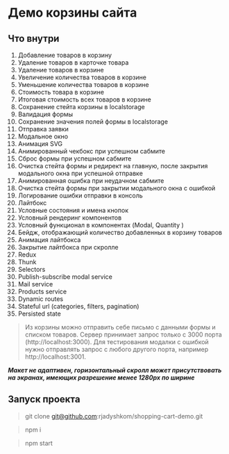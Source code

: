 # Демо корзины сайта

## Что внутри

1. Добавление товаров в корзину
2. Удаление товаров в карточке товара
3. Удаление товаров в корзине
4. Увеличение количества товаров в корзине
5. Уменьшение количества товаров в корзине
6. Стоимость товара в корзине
7. Итоговая стоимость всех товаров в корзине
8. Сохранение стейта корзины в localstorage
9. Валидация формы
10. Сохранение значения полей формы в localstorage
11. Отправка заявки
12. Модальное окно
13. Анимация SVG
14. Анимированный чекбокс при успешном сабмите
15. Сброс формы при успешном сабмите
16. Очистка стейта формы и редирект на главную, после закрытия модального окна при успешной отправке
17. Анимированная ошибка при неудачном сабмите
18. Очистка стейта формы при закрытии модального окна с ошибкой
19. Логирование ошибки отправки в консоль
20. Лайтбокс
21. Условные состояния и имена кнопок
22. Условный рендеринг компонентов
23. Условный функционал в компонентах (Modal, Quantity )
24. Бейдж, отображающий количество добавленных в корзину товаров
25. Анимация лайтбокса
26. Закрытие лайтбокса при скролле
27. Redux
28. Thunk 
29. Selectors
30. Publish-subscribe modal service
31. Mail service
32. Products service
33. Dynamic routes
34. Stateful url (categories, filters, pagination)
35. Persisted state

>Из корзины можно отправить себе письмо с данными формы и списком товаров. Сервер принимает запрос только с 3000 порта (http://localhost:3000). Для тестирования модалки с ошибкой нужно отправлять запрос с любого другого порта, например http://localhost:3001.

***Макет не адаптивен, горизонтальный скролл может присутствовать на экранах, имеющих разрешение менее 1280px по ширине***

## Запуск проекта

>git clone git@github.com:rjadyshkom/shopping-cart-demo.git

>npm i

>npm start